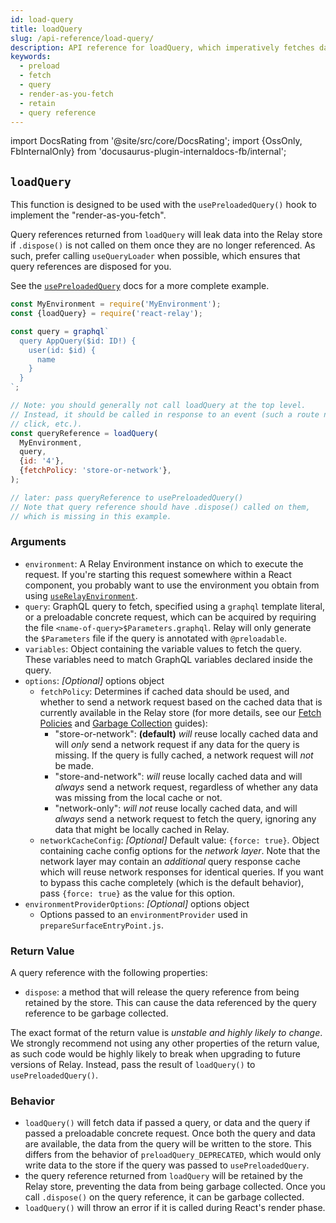 ```yaml
---
id: load-query
title: loadQuery
slug: /api-reference/load-query/
description: API reference for loadQuery, which imperatively fetches data for a query, retains that query and returns a query reference
keywords:
  - preload
  - fetch
  - query
  - render-as-you-fetch
  - retain
  - query reference
---
```


import DocsRating from '@site/src/core/DocsRating';
import {OssOnly, FbInternalOnly} from 'docusaurus-plugin-internaldocs-fb/internal';

## `loadQuery`

This function is designed to be used with the `usePreloadedQuery()` hook to implement the "render-as-you-fetch".

Query references returned from `loadQuery` will leak data into the Relay store if `.dispose()` is not called on them once they are no longer referenced. As such, prefer calling `useQueryLoader` when possible, which ensures that query references are disposed for you.

See the [`usePreloadedQuery`](../use-preloaded-query) docs for a more complete example.

```js
const MyEnvironment = require('MyEnvironment');
const {loadQuery} = require('react-relay');

const query = graphql`
  query AppQuery($id: ID!) {
    user(id: $id) {
      name
    }
  }
`;

// Note: you should generally not call loadQuery at the top level.
// Instead, it should be called in response to an event (such a route navigation,
// click, etc.).
const queryReference = loadQuery(
  MyEnvironment,
  query,
  {id: '4'},
  {fetchPolicy: 'store-or-network'},
);

// later: pass queryReference to usePreloadedQuery()
// Note that query reference should have .dispose() called on them,
// which is missing in this example.
```

### Arguments

* `environment`: A Relay Environment instance on which to execute the request. If you're starting this request somewhere within a React component, you probably want to use the environment you obtain from using [`useRelayEnvironment`](#userelayenvironment).
* `query`: GraphQL query to fetch, specified using a `graphql` template literal, or a preloadable concrete request, which can be acquired by requiring the file `<name-of-query>$Parameters.graphql`. Relay will only generate the `$Parameters` file if the query is annotated with `@preloadable`.
* `variables`: Object containing the variable values to fetch the query. These variables need to match GraphQL variables declared inside the query.
* `options`: *_[Optional]_* options object
    * `fetchPolicy`: Determines if cached data should be used, and whether to send a network request based on the cached data that is currently available in the Relay store (for more details, see our [Fetch Policies](../../guided-tour/reusing-cached-data/fetch-policies) and [Garbage Collection](../../guided-tour/reusing-cached-data/presence-of-data) guides):
        * "store-or-network": **(default)** *will* reuse locally cached data and will *only* send a network request if any data for the query is missing. If the query is fully cached, a network request will *not* be made.
        * "store-and-network": *will* reuse locally cached data and will *always* send a network request, regardless of whether any data was missing from the local cache or not.
        * "network-only": *will not* reuse locally cached data, and will *always* send a network request to fetch the query, ignoring any data that might be locally cached in Relay.
    * `networkCacheConfig`: *_[Optional]_* Default value: `{force: true}`. Object containing cache config options for the *network layer*. Note that the network layer may contain an *additional* query response cache which will reuse network responses for identical queries. If you want to bypass this cache completely (which is the default behavior), pass `{force: true}` as the value for this option.
* `environmentProviderOptions`: *[Optional]* options object
    * Options passed to an `environmentProvider` used in `prepareSurfaceEntryPoint.js`.

### Return Value

A query reference with the following properties:

* `dispose`: a method that will release the query reference from being retained by the store. This can cause the data referenced by the query reference to be garbage collected.

The exact format of the return value is *unstable and highly likely to change*. We strongly recommend not using any other properties of the return value, as such code would be highly likely to break when upgrading to future versions of Relay. Instead, pass the result of `loadQuery()` to `usePreloadedQuery()`.

### Behavior

* `loadQuery()` will fetch data if passed a query, or data and the query if passed a preloadable concrete request. Once both the query and data are available, the data from the query will be written to the store. This differs from the behavior of `preloadQuery_DEPRECATED`, which would only write data to the store if the query was passed to `usePreloadedQuery`.
* the query reference returned from `loadQuery` will be retained by the Relay store, preventing the data from being garbage collected. Once you call `.dispose()` on the query reference, it can be garbage collected.
* `loadQuery()` will throw an error if it is called during React's render phase.




<DocsRating />
